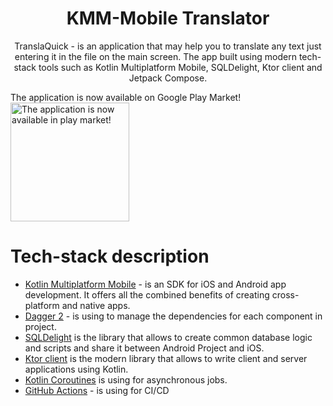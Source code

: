 <h1 align="center">KMM-Mobile Translator</h1>
<p align="center">TranslaQuick - is an application that may help you to translate any text just entering it in the file on the main screen. The app built using modern tech-stack tools such as Kotlin Multiplatform Mobile, SQLDelight, Ktor client and Jetpack Compose.</p>

The application is now available on Google Play Market! <br>
[<img alt="The application is now available in play market!" width="190px" src="https://github.com/mhemmings/play-store-button/blob/master/play-store-button.svg" />](https://play.google.com/store/apps/details?id=com.yuriisurzhykov.translator.android)

# Tech-stack description
* [Kotlin Multiplatform Mobile](https://kotlinlang.org/docs/multiplatform-mobile-getting-started.html) - is an SDK for iOS and Android app development. It offers all the combined benefits of creating cross-platform and native apps.
* [Dagger 2](https://developer.android.com/training/dependency-injection/hilt-android) - is using to manage the dependencies for each component in project.
* [SQLDelight](https://github.com/cashapp/sqldelight) is the library that allows to create common database logic and scripts and share it between Android Project and iOS.
* [Ktor client](https://ktor.io/docs/create-client.html) is the modern library that allows to write client and server applications using Kotlin.
* [Kotlin Coroutines](https://developer.android.com/kotlin/coroutines) is using for asynchronous jobs.
* [GitHub Actions](https://github.com/features/actions) - is using for CI/CD

